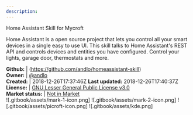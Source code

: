 ```yaml
---
description: 
---
```

Home Assistant Skill for Mycroft

Home Assistant is a open source project that lets you control all your smart devices in a single easy to use UI.  This skill talks to Home Assistant's REST API and controls devices and entities you have configured.  Control your lights, garage door, thermostats and more.

**Github:** | (https://github.com/andlo/homeassistant-skill)  
**Owner:** | [@andlo](https://github.com/andlo)  
**Created:** | 2018-12-26T17:37:46Z  **Last updated:** 2018-12-26T17:40:37Z  
**License:** | [GNU Lesser General Public License v3.0](https://api.github.com/licenses/lgpl-3.0)  
**Market status:** | [Not in Market](https://market.mycroft.ai/skill/)  
 ![.gitbook/assets/mark-1-icon.png]  ![.gitbook/assets/mark-2-icon.png]  ![.gitbook/assets/picroft-icon.png]  ![.gitbook/assets/kde.png]  
